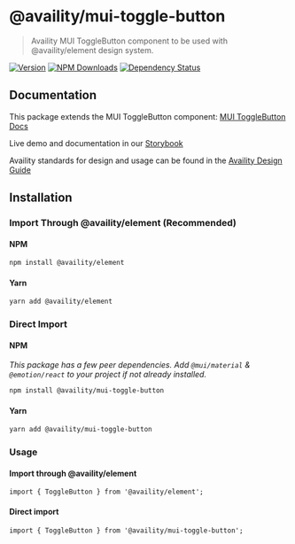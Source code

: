 # @availity/mui-toggle-button

> Availity MUI ToggleButton component to be used with @availity/element design system.

[![Version](https://img.shields.io/npm/v/@availity/mui-toggle-button.svg?style=for-the-badge)](https://www.npmjs.com/package/@availity/mui-toggle-button)
[![NPM Downloads](https://img.shields.io/npm/dt/@availity/mui-toggle-button.svg?style=for-the-badge)](https://www.npmjs.com/package/@availity/mui-toggle-button)
[![Dependency Status](https://img.shields.io/librariesio/release/npm/@availity/mui-toggle-button?style=for-the-badge)](https://github.com/Availity/element/blob/main/packages/mui-toggle-button/package.json)

## Documentation

This package extends the MUI ToggleButton component: [MUI ToggleButton Docs](https://mui.com/components/toggle-button/)

Live demo and documentation in our [Storybook](https://availity.github.io/element/?path=/docs/components-togglebutton-introduction--docs)

Availity standards for design and usage can be found in the [Availity Design Guide](https://design.availity.com/2e36e50c7)

## Installation

### Import Through @availity/element (Recommended)

#### NPM

```bash
npm install @availity/element
```

#### Yarn

```bash
yarn add @availity/element
```

### Direct Import

#### NPM

_This package has a few peer dependencies. Add `@mui/material` & `@emotion/react` to your project if not already installed._

```bash
npm install @availity/mui-toggle-button
```

#### Yarn

```bash
yarn add @availity/mui-toggle-button
```

### Usage

#### Import through @availity/element

```tsx
import { ToggleButton } from '@availity/element';
```

#### Direct import

```tsx
import { ToggleButton } from '@availity/mui-toggle-button';
```
